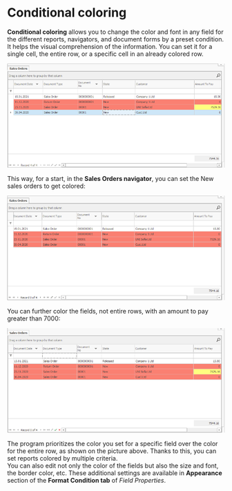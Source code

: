 # Conditional coloring

<b>Conditional coloring</b> allows you to change the color and font in any field for the different reports, navigators, and document forms by a preset condition. It helps the visual comprehension of the information. You can set it for a single cell, the entire row, or a specific cell in an already colored row. 
 
![Coloring](pictures/coloring.png)

This way, for a start, in the <b>Sales Orders navigator</b>, you can set the New sales orders to get colored:
 
![New sales orders](pictures/new-sales-orders.png)

You can further color the fields, not entire rows, with an amount to pay greater than 7000:
 
![Greater than 7000 field](pictures/greater-than-field.png)

The program prioritizes the color you set for a specific field over the color for the entire row, as shown on the picture above. Thanks to this, you can set reports colored by multiple criteria.<br>
You can also edit not only the color of the fields but also the size and font, the border color, etc. These additional settings are available in **Appearance** section of the **Format Condition tab** of *Field Properties*.
